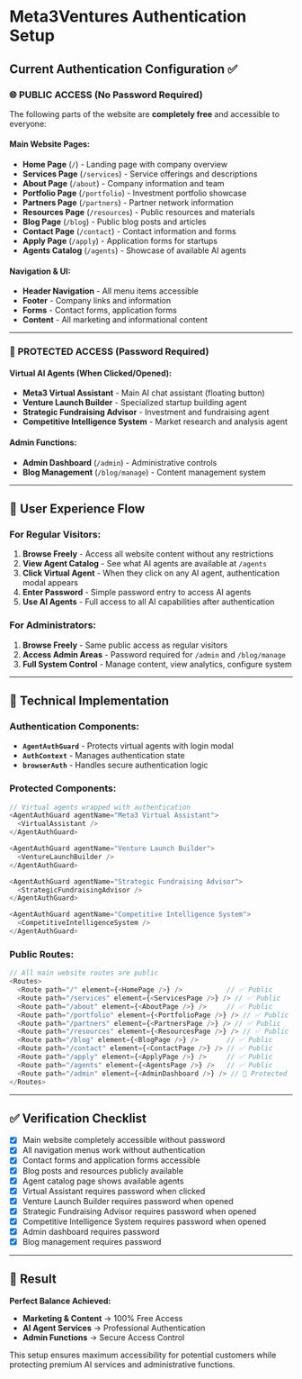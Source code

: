 # Meta3Ventures Authentication Setup

## Current Authentication Configuration ✅

### 🌐 **PUBLIC ACCESS (No Password Required)**
The following parts of the website are **completely free** and accessible to everyone:

#### Main Website Pages:
- **Home Page** (`/`) - Landing page with company overview
- **Services Page** (`/services`) - Service offerings and descriptions  
- **About Page** (`/about`) - Company information and team
- **Portfolio Page** (`/portfolio`) - Investment portfolio showcase
- **Partners Page** (`/partners`) - Partner network information
- **Resources Page** (`/resources`) - Public resources and materials
- **Blog Page** (`/blog`) - Public blog posts and articles
- **Contact Page** (`/contact`) - Contact information and forms
- **Apply Page** (`/apply`) - Application forms for startups
- **Agents Catalog** (`/agents`) - Showcase of available AI agents

#### Navigation & UI:
- **Header Navigation** - All menu items accessible
- **Footer** - Company links and information
- **Forms** - Contact forms, application forms
- **Content** - All marketing and informational content

---

### 🔐 **PROTECTED ACCESS (Password Required)**

#### Virtual AI Agents (When Clicked/Opened):
- **Meta3 Virtual Assistant** - Main AI chat assistant (floating button)
- **Venture Launch Builder** - Specialized startup building agent
- **Strategic Fundraising Advisor** - Investment and fundraising agent  
- **Competitive Intelligence System** - Market research and analysis agent

#### Admin Functions:
- **Admin Dashboard** (`/admin`) - Administrative controls
- **Blog Management** (`/blog/manage`) - Content management system

---

## 🎯 **User Experience Flow**

### For Regular Visitors:
1. **Browse Freely** - Access all website content without any restrictions
2. **View Agent Catalog** - See what AI agents are available at `/agents`
3. **Click Virtual Agent** - When they click on any AI agent, authentication modal appears
4. **Enter Password** - Simple password entry to access AI agents
5. **Use AI Agents** - Full access to all AI capabilities after authentication

### For Administrators:
1. **Browse Freely** - Same public access as regular visitors
2. **Access Admin Areas** - Password required for `/admin` and `/blog/manage`
3. **Full System Control** - Manage content, view analytics, configure system

---

## 🔧 **Technical Implementation**

### Authentication Components:
- **`AgentAuthGuard`** - Protects virtual agents with login modal
- **`AuthContext`** - Manages authentication state
- **`browserAuth`** - Handles secure authentication logic

### Protected Components:
```typescript
// Virtual agents wrapped with authentication
<AgentAuthGuard agentName="Meta3 Virtual Assistant">
  <VirtualAssistant />
</AgentAuthGuard>

<AgentAuthGuard agentName="Venture Launch Builder">
  <VentureLaunchBuilder />
</AgentAuthGuard>

<AgentAuthGuard agentName="Strategic Fundraising Advisor">
  <StrategicFundraisingAdvisor />
</AgentAuthGuard>

<AgentAuthGuard agentName="Competitive Intelligence System">
  <CompetitiveIntelligenceSystem />
</AgentAuthGuard>
```

### Public Routes:
```typescript
// All main website routes are public
<Routes>
  <Route path="/" element={<HomePage />} />           // ✅ Public
  <Route path="/services" element={<ServicesPage />} /> // ✅ Public
  <Route path="/about" element={<AboutPage />} />     // ✅ Public
  <Route path="/portfolio" element={<PortfolioPage />} /> // ✅ Public
  <Route path="/partners" element={<PartnersPage />} /> // ✅ Public
  <Route path="/resources" element={<ResourcesPage />} /> // ✅ Public
  <Route path="/blog" element={<BlogPage />} />       // ✅ Public
  <Route path="/contact" element={<ContactPage />} /> // ✅ Public
  <Route path="/apply" element={<ApplyPage />} />     // ✅ Public
  <Route path="/agents" element={<AgentsPage />} />   // ✅ Public
  <Route path="/admin" element={<AdminDashboard />} /> // 🔐 Protected
</Routes>
```

---

## ✅ **Verification Checklist**

- [x] Main website completely accessible without password
- [x] All navigation menus work without authentication  
- [x] Contact forms and application forms accessible
- [x] Blog posts and resources publicly available
- [x] Agent catalog page shows available agents
- [x] Virtual Assistant requires password when clicked
- [x] Venture Launch Builder requires password when opened
- [x] Strategic Fundraising Advisor requires password when opened  
- [x] Competitive Intelligence System requires password when opened
- [x] Admin dashboard requires password
- [x] Blog management requires password

---

## 🎉 **Result**

**Perfect Balance Achieved:**
- **Marketing & Content** → 100% Free Access
- **AI Agent Services** → Professional Authentication
- **Admin Functions** → Secure Access Control

This setup ensures maximum accessibility for potential customers while protecting premium AI services and administrative functions.
